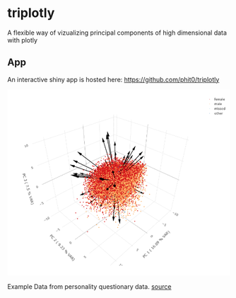 
# triplotly

A flexible way of vizualizing principal components of high dimensional
data with plotly

## App 
An interactive shiny app is hosted here: https://github.com/phit0/triplotly  



![/_rawdata/>](man/figures/big5_3d_pca.png)  

Example Data from personality questionary data. [source](https://openpsychometrics.org)  
